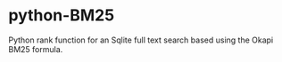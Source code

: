# python-BM25
Python rank function for an Sqlite full text search based using the Okapi BM25 formula.
